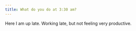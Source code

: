 ```yaml
---
title: What do you do at 3:30 am?
---
```


Here I am up late.  Working late, but not feeling very productive.


